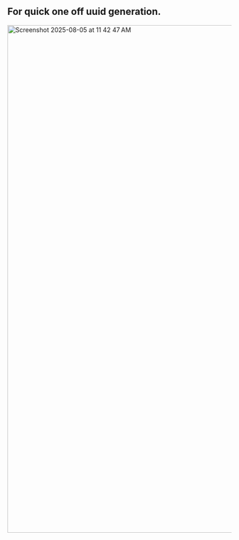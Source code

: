 ## For quick one off uuid generation.


<img width="1386" height="1140" alt="Screenshot 2025-08-05 at 11 42 47 AM" src="https://github.com/user-attachments/assets/5af69ded-3e9b-402e-9549-2b1881c8fdfb" />

